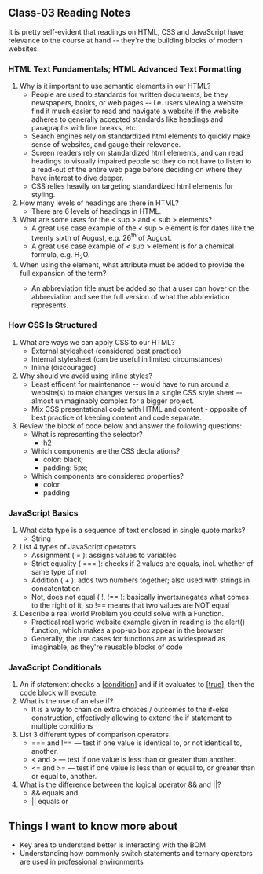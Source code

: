 ## Class-03 Reading Notes  
<p>It is pretty self-evident that readings on HTML, CSS and JavaScript have relevance to the course at hand -- they're the building blocks of modern websites.</p>

### HTML Text Fundamentals; HTML Advanced Text Formatting

1. Why is it important to use semantic elements in our HTML?
    * People are used to standards for written documents, be they newspapers, books, or web pages -- i.e. users viewing a website find it much easier to read and navigate a website if the website adheres to generally accepted standards like headings and paragraphs with line breaks, etc. 
    * Search engines rely on standardized html elements to quickly make sense of websites, and gauge their relevance.
    * Screen readers rely on standardized html elements, and can read headings to visually impaired people so they do not have to listen to a read-out of the entire web page before deciding on where they have interest to dive deeper.
    * CSS relies heavily on targeting standardized html elements for styling.
2. How many levels of headings are there in HTML?
    * There are 6 levels of headings in HTML.
3. What are some uses for the < sup > and < sub > elements?
    * A great use case example of the < sup > element is for dates like the twenty sixth of August, e.g. 26<sup>th</sup> of August.
    * A great use case example of < sub > element is for a chemical formula, e.g. H<sub>2</sub>O.
4. When using the <abbr> element, what attribute must be added to provide the full expansion of the term?
    * An abbreviation title must be added so that a user can hover on the abbreviation and see the full version of what the abbreviation represents.

### How CSS Is Structured

1. What are ways we can apply CSS to our HTML?
    * External stylesheet (considered best practice)
    * Internal stylesheet (can be useful in limited circumstances)
    * Inline (discouraged)
2. Why should we avoid using inline styles?
    * Least efficent for maintenance -- would have to run around a website(s) to make changes versus in a single CSS style sheet -- almost unimaginably complex for a bigger project.
    * Mix CSS presentational code with HTML and content - opposite of best practice of keeping content and code separate. 
3. Review the block of code below and answer the following questions:
    * What is representing the selector?
      * h2
    * Which components are the CSS declarations?
      * color: black;
      * padding: 5px;
    * Which components are considered properties?
      * color 
      * padding

### JavaScript Basics

1. What data type is a sequence of text enclosed in single quote marks?
    * String
2. List 4 types of JavaScript operators.
    * Assignment ( = ): assigns values to variables
    * Strict equality ( === ): checks if 2 values are equals, incl. whether of same type of not
    * Addition ( + ): adds two numbers together; also used with strings in concatentation
    * Not, does not equal ( !, !== ): basically inverts/negates what comes to the right of it, so !== means that two values are NOT equal
3. Describe a real world Problem you could solve with a Function.
    * Practical real world website example given in reading is the alert() function, which makes a pop-up box appear in the browser 
    * Generally, the use cases for functions are as widespread as imaginable, as they're reusable blocks of code

### JavaScript Conditionals

1. An if statement checks a [<u>condition</u>] and if it evaluates to [<u>true</u>], then the code block will execute.
2. What is the use of an else if?
    *  It is a way to chain on extra choices / outcomes to the if-else construction, effectively allowing to extend the if statement to multiple conditions 
3. List 3 different types of comparison operators.
    * === and !== — test if one value is identical to, or not identical to, another.
    * < and > — test if one value is less than or greater than another.
    * <= and >= — test if one value is less than or equal to, or greater than or equal to, another.
4. What is the difference between the logical operator && and \|\|?
    * && equals and
    * \|\| equals or

## Things I want to know more about
* Key area to understand better is interacting with the BOM
* Understanding how commonly switch statements and ternary operators are used in professional environments

